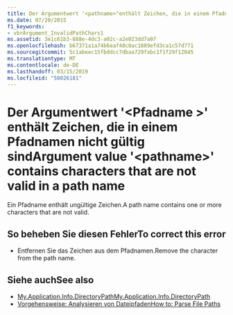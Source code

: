 ```yaml
---
title: Der Argumentwert '<pathname>"enthält Zeichen, die in einem Pfadnamen nicht gültig sind
ms.date: 07/20/2015
f1_keywords:
- vbrArgument_InvalidPathChars1
ms.assetid: 3e1c61b3-888e-4dc3-a02c-a2e023dd7a07
ms.openlocfilehash: b67371a1a74b6eaf48c0ac1889efd3ca1c57d771
ms.sourcegitcommit: 5c1abeec15fbddcc7dbaa729fabc1f1f29f12045
ms.translationtype: MT
ms.contentlocale: de-DE
ms.lasthandoff: 03/15/2019
ms.locfileid: "58026181"
---
```

# <a name="argument-value-pathname-contains-characters-that-are-not-valid-in-a-path-name"></a><span data-ttu-id="95c7b-102">Der Argumentwert '\<Pfadname >' enthält Zeichen, die in einem Pfadnamen nicht gültig sind</span><span class="sxs-lookup"><span data-stu-id="95c7b-102">Argument value '\<pathname>' contains characters that are not valid in a path name</span></span>
<span data-ttu-id="95c7b-103">Ein Pfadname enthält ungültige Zeichen.</span><span class="sxs-lookup"><span data-stu-id="95c7b-103">A path name contains one or more characters that are not valid.</span></span>  
  
## <a name="to-correct-this-error"></a><span data-ttu-id="95c7b-104">So beheben Sie diesen Fehler</span><span class="sxs-lookup"><span data-stu-id="95c7b-104">To correct this error</span></span>  
  
-   <span data-ttu-id="95c7b-105">Entfernen Sie das Zeichen aus dem Pfadnamen.</span><span class="sxs-lookup"><span data-stu-id="95c7b-105">Remove the character from the path name.</span></span>  
  
## <a name="see-also"></a><span data-ttu-id="95c7b-106">Siehe auch</span><span class="sxs-lookup"><span data-stu-id="95c7b-106">See also</span></span>

- [<span data-ttu-id="95c7b-107">My.Application.Info.DirectoryPath</span><span class="sxs-lookup"><span data-stu-id="95c7b-107">My.Application.Info.DirectoryPath</span></span>](xref:Microsoft.VisualBasic.ApplicationServices.AssemblyInfo.DirectoryPath)
- [<span data-ttu-id="95c7b-108">Vorgehensweise: Analysieren von Dateipfaden</span><span class="sxs-lookup"><span data-stu-id="95c7b-108">How to: Parse File Paths</span></span>](../../visual-basic/developing-apps/programming/drives-directories-files/how-to-parse-file-paths.md)
